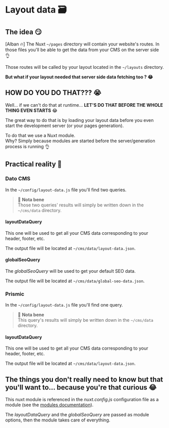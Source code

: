 # Layout data 🗃

## The idea 😏

[Alban 🔥] The Nuxt `~/pages` directory will contain your website's routes. In those files you'll be able to get the data from your CMS on the server side 👌

Those routes will be called by your layout located in the `~/layouts` directory.

**But what if your layout needed that server side data fetching too ? 😂**

## HOW DO YOU DO THAT??? 😭

Well... if we can't do that at runtime... **LET'S DO THAT BEFORE THE WHOLE THING EVEN STARTS** 😂

The great way to do that is by loading your layout data before you even start the development server (or your pages generation).

To do that we use a Nuxt module.  
Why? Simply because modules are started before the server/generation process is running 👌

## Practical reality 🤔

### Dato CMS

In the `~/config/layout-data.js` file you'll
find two queries.

> 🚨 **Nota bene**  
> Those two queries' results will simply be written down in the `~/cms/data` directory.

#### layoutDataQuery

This one will be used to get all your CMS data corresponding to your header, footer, etc.

The output file will be located at `~/cms/data/layout-data.json`.

#### globalSeoQuery

The _globalSeoQuery_ will be used to get your default SEO data.

The output file will be located at `~/cms/data/global-seo-data.json`.

### Prismic

In the `~/config/layout-data.js` file you'll
find one query.

> 🚨 **Nota bene**  
> This query's results will simply be written down in the `~/cms/data` directory.

#### layoutDataQuery

This one will be used to get all your CMS data corresponding to your header, footer, etc.

The output file will be located at `~/cms/data/layout-data.json`.

## The things you don't really need to know but that you'll want to... because you're that curious 😂

This nuxt module is referenced in the _nuxt.config.js_ configuration file as a module (see the [modules documentation](https://nuxtjs.org/guide/modules)).

The _layoutDataQuery_ and the _globalSeoQuery_ are passed as module options, then the module takes care of everything.
